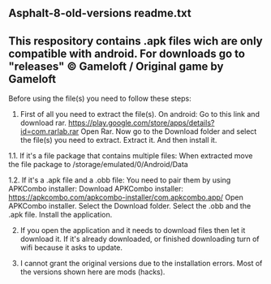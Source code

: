 Asphalt-8-old-versions readme.txt
---
This respository contains .apk files wich are only compatible with android.
For downloads go to "releases"
©️ Gameloft / Original game by Gameloft
---
Before using the file(s) you need to follow these steps:

1. First of all you need to extract the file(s).
On android:
Go to this link and download rar.
https://play.google.com/store/apps/details?id=com.rarlab.rar
Open Rar.
Now go to the Download folder and select the file(s) you need to extract.
Extract it.
And then install it.

1.1. If it's a file package that contains multiple files:
When extracted move the file package to /storage/emulated/0/Android/Data

1.2. If it's a .apk file and a .obb file:
You need to pair them by using APKCombo installer:
Download APKCombo installer: https://apkcombo.com/apkcombo-installer/com.apkcombo.app/
Open APKCombo installer.
Select the Download folder.
Select the .obb and the .apk file.
Install the application.

2. If you open the application and it needs to download files then let it download it.
If it's already downloaded, or finished downloading turn of wifi because it asks to update.

3. I cannot grant the original versions due to the installation errors.
Most of the versions shown here are mods (hacks).
